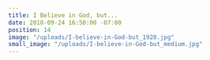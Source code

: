 ```yaml
---
title: I Believe in God, but...
date: 2018-09-24 16:50:00 -07:00
position: 14
image: "/uploads/I-believe-in-God-but_1920.jpg"
small_image: "/uploads/I-believe-in-God-but_medium.jpg"
---
```


